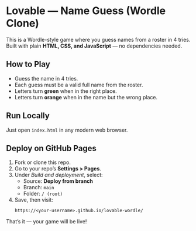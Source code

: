# Lovable — Name Guess (Wordle Clone)

This is a Wordle-style game where you guess names from a roster in 4 tries.  
Built with plain **HTML, CSS, and JavaScript** — no dependencies needed.

## How to Play
- Guess the name in 4 tries.
- Each guess must be a valid full name from the roster.
- Letters turn **green** when in the right place.
- Letters turn **orange** when in the name but the wrong place.

## Run Locally
Just open `index.html` in any modern web browser.

## Deploy on GitHub Pages
1. Fork or clone this repo.
2. Go to your repo’s **Settings > Pages**.
3. Under *Build and deployment*, select:
   - Source: **Deploy from branch**
   - Branch: `main`
   - Folder: `/ (root)`
4. Save, then visit:
   ```
   https://<your-username>.github.io/lovable-wordle/
   ```

That’s it — your game will be live!
